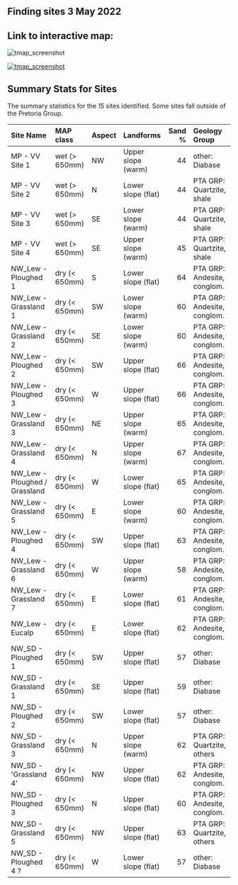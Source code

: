 ## Finding sites 3 May 2022

## Link to interactive map:

![tmap_screenshot](https://user-images.githubusercontent.com/22145011/166504460-8ba6b6a9-be64-44ae-a991-a33bf34248f0.png)

[![tmap_screenshot](https://user-images.githubusercontent.com/22145011/166504460-8ba6b6a9-be64-44ae-a991-a33bf34248f0.png)](http://jdmwhite.github.io/grasslands/tmap.html)

## Summary Stats for Sites

The summary statistics for the 15 sites identified. Some sites fall outside of the Pretoria Group. 

|Site Name                     |MAP class     |Aspect |Landforms          | Sand %|Geology Group               |
|:-----------------------------|:-------------|:------|:------------------|------:|:---------------------------|
|MP - VV Site 1                |wet (> 650mm) |NW     |Upper slope (warm) |     44|other: Diabase              |
|MP - VV Site 2                |wet (> 650mm) |N      |Lower slope (flat) |     44|PTA GRP: Quartzite, shale   |
|MP - VV Site 3                |wet (> 650mm) |SE     |Lower slope (warm) |     44|PTA GRP: Quartzite, shale   |
|MP - VV Site 4                |wet (> 650mm) |SE     |Upper slope (warm) |     45|PTA GRP: Quartzite, shale   |
|NW_Lew - Ploughed 1           |dry (< 650mm) |S      |Lower slope (flat) |     64|PTA GRP: Andesite, conglom. |
|NW_Lew - Grassland 1          |dry (< 650mm) |SW     |Lower slope (warm) |     60|PTA GRP: Andesite, conglom. |
|NW_Lew - Grassland 2          |dry (< 650mm) |SE     |Lower slope (warm) |     60|PTA GRP: Andesite, conglom. |
|NW_Lew - Ploughed 2           |dry (< 650mm) |SW     |Upper slope (flat) |     66|PTA GRP: Andesite, conglom. |
|NW_Lew - Ploughed 3           |dry (< 650mm) |W      |Upper slope (flat) |     66|PTA GRP: Andesite, conglom. |
|NW_Lew - Grassland 3          |dry (< 650mm) |NE     |Upper slope (warm) |     65|PTA GRP: Andesite, conglom. |
|NW_Lew - Grassland 4          |dry (< 650mm) |N      |Upper slope (warm) |     67|PTA GRP: Andesite, conglom. |
|NW_Lew - Ploughed / Grassland |dry (< 650mm) |W      |Lower slope (flat) |     65|PTA GRP: Andesite, conglom. |
|NW_Lew - Grassland 5          |dry (< 650mm) |E      |Lower slope (warm) |     60|PTA GRP: Andesite, conglom. |
|NW_Lew - Ploughed 4           |dry (< 650mm) |SW     |Upper slope (flat) |     63|PTA GRP: Andesite, conglom. |
|NW_Lew - Grassland 6          |dry (< 650mm) |W      |Upper slope (warm) |     58|PTA GRP: Andesite, conglom. |
|NW_Lew - Grassland 7          |dry (< 650mm) |E      |Lower slope (flat) |     61|PTA GRP: Andesite, conglom. |
|NW_Lew - Eucalp               |dry (< 650mm) |E      |Lower slope (flat) |     62|PTA GRP: Andesite, conglom. |
|NW_SD - Ploughed 1            |dry (< 650mm) |SW     |Upper slope (flat) |     57|other: Diabase              |
|NW_SD - Grassland 1           |dry (< 650mm) |SE     |Upper slope (flat) |     59|other: Diabase              |
|NW_SD - Ploughed 2            |dry (< 650mm) |SW     |Lower slope (flat) |     57|other: Diabase              |
|NW_SD - Grassland 3           |dry (< 650mm) |N      |Upper slope (warm) |     62|PTA GRP: Quartzite, others  |
|NW_SD - 'Grassland 4'         |dry (< 650mm) |NW     |Upper slope (flat) |     62|PTA GRP: Andesite, conglom. |
|NW_SD - Ploughed 3            |dry (< 650mm) |N      |Upper slope (flat) |     60|PTA GRP: Andesite, conglom. |
|NW_SD - Grassland 5           |dry (< 650mm) |NW     |Upper slope (flat) |     63|PTA GRP: Quartzite, others  |
|NW_SD - Ploughed 4 ?          |dry (< 650mm) |W      |Lower slope (flat) |     57|other: Diabase              |

